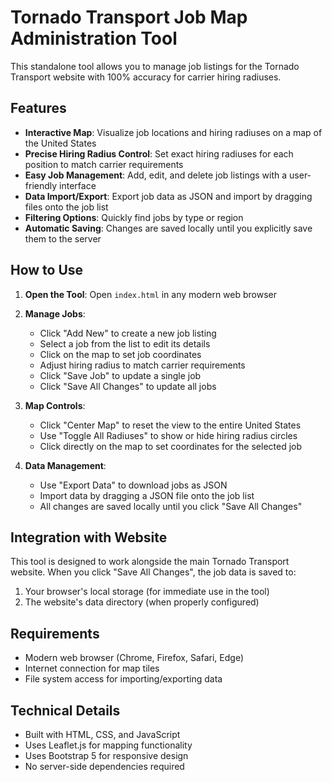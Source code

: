 # Tornado Transport Job Map Administration Tool

This standalone tool allows you to manage job listings for the Tornado Transport website with 100% accuracy for carrier hiring radiuses.

## Features

- **Interactive Map**: Visualize job locations and hiring radiuses on a map of the United States
- **Precise Hiring Radius Control**: Set exact hiring radiuses for each position to match carrier requirements
- **Easy Job Management**: Add, edit, and delete job listings with a user-friendly interface
- **Data Import/Export**: Export job data as JSON and import by dragging files onto the job list
- **Filtering Options**: Quickly find jobs by type or region
- **Automatic Saving**: Changes are saved locally until you explicitly save them to the server

## How to Use

1. **Open the Tool**: Open `index.html` in any modern web browser
2. **Manage Jobs**:
   - Click "Add New" to create a new job listing
   - Select a job from the list to edit its details
   - Click on the map to set job coordinates
   - Adjust hiring radius to match carrier requirements
   - Click "Save Job" to update a single job
   - Click "Save All Changes" to update all jobs

3. **Map Controls**:
   - Click "Center Map" to reset the view to the entire United States
   - Use "Toggle All Radiuses" to show or hide hiring radius circles
   - Click directly on the map to set coordinates for the selected job

4. **Data Management**:
   - Use "Export Data" to download jobs as JSON
   - Import data by dragging a JSON file onto the job list
   - All changes are saved locally until you click "Save All Changes"

## Integration with Website

This tool is designed to work alongside the main Tornado Transport website. When you click "Save All Changes", the job data is saved to:

1. Your browser's local storage (for immediate use in the tool)
2. The website's data directory (when properly configured)

## Requirements

- Modern web browser (Chrome, Firefox, Safari, Edge)
- Internet connection for map tiles
- File system access for importing/exporting data

## Technical Details

- Built with HTML, CSS, and JavaScript
- Uses Leaflet.js for mapping functionality
- Uses Bootstrap 5 for responsive design
- No server-side dependencies required

